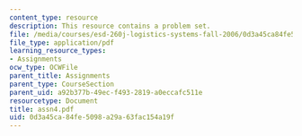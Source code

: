 ```yaml
---
content_type: resource
description: This resource contains a problem set.
file: /media/courses/esd-260j-logistics-systems-fall-2006/0d3a45ca84fe5098a29a63fac154a19f_assn4.pdf
file_type: application/pdf
learning_resource_types:
- Assignments
ocw_type: OCWFile
parent_title: Assignments
parent_type: CourseSection
parent_uid: a92b377b-49ec-f493-2819-a0eccafc511e
resourcetype: Document
title: assn4.pdf
uid: 0d3a45ca-84fe-5098-a29a-63fac154a19f
---
```

